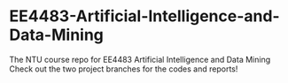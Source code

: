 # EE4483-Artificial-Intelligence-and-Data-Mining
The NTU course repo for EE4483 Artificial Intelligence and Data Mining
Check out the two project branches for the codes and reports!
